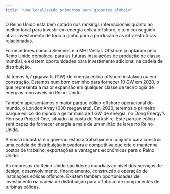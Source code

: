 ```yaml
---
title: "Uma localização primorosa para gigantes globais"
---
```

O Reino Unido está bem cotado nos rankings internacionais quanto ao melhor local para investir em energia eólica offshore, e tem conseguido atrair investimento de todo o globo para a produção e as infraestruturas relacionadas.
 
Fornecedores como a Siemens e a MHI Vestas Offshore já optaram pelo Reino Unido comolocal para as futuras instalações de produção de classe mundial, e existem oportunidades para investimento adicional na cadeia de distribuição.

Já temos 5,7 gigawatts (GW) de energia eólica offshore instalada ou em construção. Estamos num bom caminho para fornecer 10 GW em 2020, o que representa a maior expansão em qualquer classe de tecnologia de energias renováveis no Reino Unido.

Também apresentamos o maior parque eólico offshore operacional do mundo, o London Array (630 megawatts). Em 2020, teremos o primeiro parque eólico do mundo a gerar mais de 1 GW de energia, no Dong Energy’s Hornsea Project One, situado na costa de Yorkshire. Este parque eólico será capaz de fornecer energia a mais de um milhão de lares no Reino Unido.
 
A nossa indústria e o governo estão a trabalhar em conjunto para construir uma cadeia de distribuição inovadora e competitiva que crie e mantenha postos de trabalho, exportações e vantagens económicas para o Reino Unido.
 
As empresas do Reino Unido são líderes mundiais ao nível dos serviços de design, desenvolvimento, financiamento, construção e operação de instalações eólicas offshore. Existem também oportunidades de investimento na cadeia de distribuição para o fabrico de componentes de turbinas eólicas.
